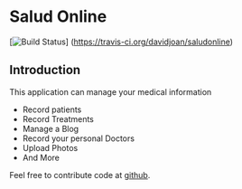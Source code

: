 Salud Online
============
[![Build Status](https://travis-ci.org/davidjoan/saludonline.svg)]
(https://travis-ci.org/davidjoan/saludonline)

Introduction
------------

This application can manage your medical information
- Record patients
- Record Treatments
- Manage a Blog
- Record your personal Doctors
- Upload Photos
- And More


Feel free to contribute code at [github](http://github.com/davidjoan/saludonline).